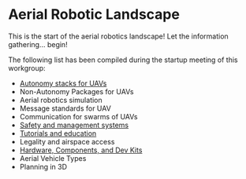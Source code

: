 # Aerial Robotic Landscape

This is the start of the aerial robotics landscape! Let the information gathering... begin!

The following list has been compiled during the startup meeting of this workgroup:

* [Autonomy stacks for UAVs](aerial_autonomy_stacks.md)
* Non-Autonomy Packages for UAVs
* Aerial robotics simulation
* Message standards for UAV
* Communication for swarms of UAVs
* [Safety and management systems](safety_management.md)
* [Tutorials and education](education_and_tutorial.md)
* Legality and airspace access
* [Hardware, Components, and Dev Kits](hardware.md)
* Aerial Vehicle Types
* Planning in 3D


